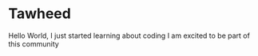 # Tawheed
Hello World, I just started learning about coding
I am excited to be part of this community 
